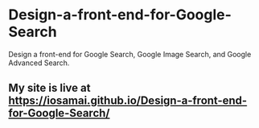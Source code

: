 # Design-a-front-end-for-Google-Search
Design a front-end for Google Search, Google Image Search, and Google Advanced Search. 
## My site is live at https://iosamai.github.io/Design-a-front-end-for-Google-Search/
